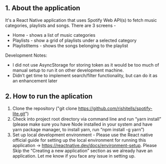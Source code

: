 ## 1. About the application
It's a React Native application that uses Spotify Web API(s) to fetch music categories, playlists and songs. There are 3 screens -
- Home - shows a list of music categories
- Playlists - show a grid of playlists under a selected category
- PlaylistItems - shows the songs belonging to the playlist

Development Notes: 
- I did not use AsyncStorage for storing token as it would be too much of manual setup to run it on other development machine.
- Didn’t get time to implement search/filter functionality, but can do it as an enhancement later

## 2. How to run the aplication
1. Clone the repository ("git clone https://github.com/rishitells/spotify-lite.git")
2. Check into project root directory via command line and run “yarn install” (please make sure you have Node installed in your system and have yarn package manager, to install yarn, run “npm install -g yarn”)
3. Set up local development environment - Please use the React native official guide for setting up the local environment for running this application -> https://reactnative.dev/docs/environment-setup. Please Skip the “Creating a new application” section as we already have an application. Let me know if you face any issue in setting up.
